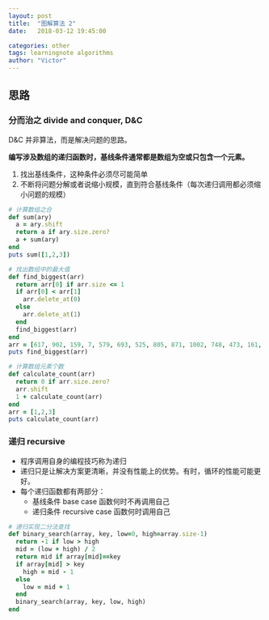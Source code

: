 ```yaml
---
layout: post
title:  "图解算法 2"
date:   2018-03-12 19:45:00

categories: other
tags: learningnote algorithms
author: "Victor"
---
```


## 思路

### 分而治之 divide and conquer, D&C

D&C 并非算法，而是解决问题的思路。

**编写涉及数组的递归函数时，基线条件通常都是数组为空或只包含一个元素。**

1. 找出基线条件，这种条件必须尽可能简单
2. 不断将问题分解或者说缩小规模，直到符合基线条件（每次递归调用都必须缩小问题的规模）

```ruby
# 计算数组之合
def sum(ary)
  a = ary.shift
  return a if ary.size.zero?
  a + sum(ary)
end
puts sum([1,2,3])

# 找出数组中的最大值
def find_biggest(arr)
  return arr[0] if arr.size <= 1
  if arr[0] < arr[1]
    arr.delete_at(0)
  else
    arr.delete_at(1)
  end
  find_biggest(arr)
end
arr = [617, 902, 159, 7, 579, 693, 525, 805, 871, 1002, 748, 473, 161, 271, 129, 632, 546, 894, 162, 637, 313]
puts find_biggest(arr)

# 计算数组元素个数
def calculate_count(arr)
  return 0 if arr.size.zero?
  arr.shift
  1 + calculate_count(arr)
end
arr = [1,2,3]
puts calculate_count(arr)
```

### 递归 recursive

* 程序调用自身的编程技巧称为递归
* 递归只是让解决方案更清晰，并没有性能上的优势。有时，循环的性能可能更好。
* 每个递归函数都有两部分：
  * 基线条件 base case 函数何时不再调用自己
  * 递归条件 recursive case 函数何时调用自己

```ruby
# 递归实现二分法查找
def binary_search(array, key, low=0, high=array.size-1)
  return -1 if low > high
  mid = (low + high) / 2
  return mid if array[mid]==key
  if array[mid] > key
    high = mid - 1
  else
    low = mid + 1
  end
  binary_search(array, key, low, high)
end
```
